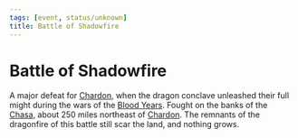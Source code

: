 ```yaml
---
tags: [event, status/unknown]
title: Battle of Shadowfire
---
```



# Battle of Shadowfire

A major defeat for [Chardon](<../../gazetteer/west-coast/chardonian-empire/chardon/chardon.md>), when the dragon conclave unleashed their full might during the wars of the [Blood Years](<./blood-years.md>).  Fought on the banks of the [Chasa](<../../gazetteer/chasa-nahadi-watershed/rivers/chasa.md>), about 250 miles northeast of [Chardon](<../../gazetteer/west-coast/chardonian-empire/chardon/chardon.md>). The remnants of the dragonfire of this battle still scar the land, and nothing grows. 


